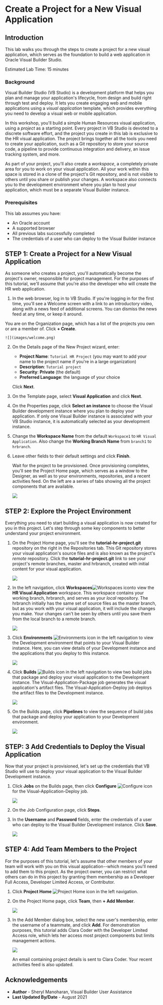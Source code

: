 # Create a Project for a New Visual Application

## Introduction

This lab walks you through the steps to create a project for a new visual application, which serves as the foundation to build a web application in Oracle Visual Builder Studio.

Estimated Lab Time: 15 minutes

### Background

Visual Builder Studio (VB Studio) is a development platform that helps you plan and manage your application's lifecycle, from design and build right through test and deploy. It lets you create engaging web and mobile applications using a _visual application_ template, which provides everything you need to develop a visual web or mobile application.

In this workshop, you'll build a simple Human Resources visual application, using a _project_ as a starting point. Every project in VB Studio is devoted to a discrete software effort, and the project you create in this lab is exclusive to the HR visual application. The project brings together all the tools you need to create your application, such as a Git repository to store your source code, a pipeline to provide continuous integration and delivery, an issue tracking system, and more.

As part of your project, you'll also create a _workspace_, a completely private area for you to work on your visual application. All your work within this space is stored in a clone of the project's Git repository, and is not visible to others until you share or publish your changes. A workspace also connects you to the development environment where you plan to host your application, which must be a separate Visual Builder instance.


### Prerequisites


This lab assumes you have:
* An Oracle account
* A supported browser
* All previous labs successfully completed
* The credentials of a user who can deploy to the Visual Builder instance

## **STEP 1:** Create a Project for a New Visual Application

As someone who creates a project, you'll automatically become the project's owner, responsible for project management. For the purposes of this tutorial, we'll assume that you're also the developer who will create the HR web application.

1.  In the web browser, log in to VB Studio. If you're logging in for the first time, you'll see a Welcome screen with a link to an introductory video, along with a news feed of additional screens. You can dismiss the news feed at any time, or keep it around.  

  You are on the Organization page, which has a list of the projects you own or are a member of. Click **\+ Create**.

    ![](images/welcome.png)

2.  On the Details page of the New Project wizard, enter:

    -   **Project Name**: `Tutorial HR Project` (you may want to add your name to the project name if you're in a large organization)
    -   **Description**: `Tutorial project`
    -   **Security**: **Private** (the default)
    -   **Preferred Language**: the language of your choice

    Click **Next**.

3.  On the Template page, select **Visual Application** and click **Next**.

4.  On the Properties page, click **Select an instance** to choose the Visual Builder development instance where you plan to deploy your application. If only one Visual Builder instance is associated with your VB Studio instance, it is automatically selected as your development instance.

5.  Change the **Workspace Name** from the default `Workspace1` to `HR Visual Application`. Also change the **Working Branch Name** from `branch1` to `hrbranch`.

6.  Leave other fields to their default settings and click **Finish**.

    Wait for the project to be provisioned. Once provisioning completes, you'll see the Project Home page, which serves as a window to the Designer, as well as to your environments, repositories, and a recent activities feed. On the left are a series of tabs showing all the project components that are available.

    ![](images/project_home.png)

## **STEP 2:** Explore the Project Environment

Everything you need to start building a visual application is now created for you in this project. Let's step through some key components to better understand your project environment.

1.  On the Project Home page, you'll see the **tutorial-hr-project.git** repository on the right in the Repositories tab. This Git repository stores your visual application's source files and is also known as the project's _remote_ repository. Click the **tutorial-hr-project.git** link to see your project's remote branches, master and hrbranch, created with initial content for your visual application.  

    ![](images/repo.png)

2.  In the left navigation, click **Workspaces**![Workspaces icon](images/vbs_workspaces_icon.png)to view the **HR Visual Application** workspace. This workspace contains your working branch, hrbranch, and serves as your _local_ repository. The hrbranch initially has the same set of source files as the master branch, but as you work with your visual application, it will include the changes you make. Your changes can't be seen by others until you save them from the local branch to a remote branch.

    ![](images/workspace.png)

3.  Click **Environments** ![Environments icon](images/vbs_environments_icon.png) in the left navigation to view the Development environment that points to your Visual Builder instance. Here, you can view details of your Development instance and the applications that you deploy to this instance.  

    ![](images/env.png)

4.  Click **Builds** ![Builds icon](images/vbs_builds_icon.png) in the left navigation to view two build jobs that package and deploy your visual application to the Development instance. The Visual-Application-Package job generates the visual application's artifact files. The Visual-Application-Deploy job deploys the artifact files to the Development instance.

    ![](images/build_jobs.png)

5.  On the Builds page, click **Pipelines** to view the sequence of build jobs that package and deploy your application to your Development environment.

    ![](images/build_pipeline.png)

## **STEP: 3** Add Credentials to Deploy the Visual Application

Now that your project is provisioned, let's set up the credentials that VB Studio will use to deploy your visual application to the Visual Builder Development instance.

1.  Click **Jobs** on the Builds page, then click **Configure** ![Configure icon](images/vbs_builds_configure_icon.png) for the Visual-Application-Deploy job.

    ![](images/build_auth.png)

2.  On the Job Configuration page, click **Steps**.

3.  In the **Username** and **Password** fields, enter the credentials of a user who can deploy to the Visual Builder Development instance. Click **Save**.

    ![](images/build_auth_credentials.png)


## **STEP 4:** Add Team Members to the Project

For the purposes of this tutorial, let's assume that other members of your team will work with you on this visual application--which means you'll need to add them to this project. As the project owner, you can restrict what others can do in this project by granting them membership as a Developer Full Access, Developer Limited Access, or Contributor.

1.  Click **Project Home** ![Project Home icon](images/vbs_project_home_icon.png) in the left navigation.

2.  On the Project Home page, click **Team**, then **\+ Add Member**.

    ![](images/team.png)

3.  In the Add Member dialog box, select the new user's membership, enter the username of a teammate, and click **Add**. For demonstration purposes, this tutorial adds Clara Coder with the Developer Limited Access role, which lets her access most project components but limits management actions.

    ![](images/team_add_member.png)

    An email containing project details is sent to Clara Coder. Your recent activities feed is also updated.

## Acknowledgements
* **Author** - Sheryl Manoharan, Visual Builder User Assistance
* **Last Updated By/Date** - August 2021

